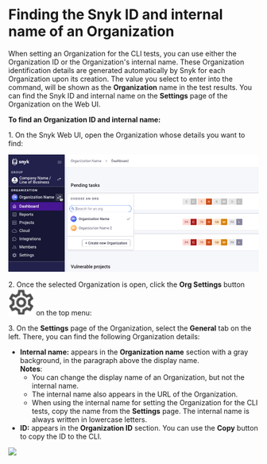 # Finding the Snyk ID and internal name of an Organization

When setting an Organization for the CLI tests, you can use either the Organization ID or the Organization's internal name. These Organization identification details are generated automatically by Snyk for each Organization upon its creation. The value you select to enter into the command, will be shown as the **Organization** name in the test results. You can find the Snyk ID and internal name on the **Settings** page of the Organization on the Web UI.

**To find an Organization ID and internal name:**

1\. On the Snyk Web UI, open the Organization whose details you want to find:

![](../../../../.gitbook/assets/snyk-org-switcher.png)

2\. Once the selected Organization is open, click the **Org Settings** button <img src="../../../../.gitbook/assets/Org Settings button - Icon (1) (1) (1) (1) (1) (1) (1) (1) (1) (1) (1) (1) (1) (1) (1) (1) (1) (1) (1) (1) (1) (1) (1) (1) (1) (1) (1) (1) (1) (1) (1) (1) (1) (1) (1) (1) (1) (1) (1) (1) (1) (1) (1) (1) (1) (1) (1) (1) (1) (1) (1) (1) (1) (1) (1)  (2).png" alt="" data-size="line"> on the top menu:

3\. On the **Settings** page of the Organization, select the **General** tab on the left. There, you can find the following Organization details:

* **Internal name:** appears in the **Organization name** section with a gray background, in the paragraph above the display name.\
  **Notes**:
  * You can change the display name of an Organization, but not the internal name.
  * The internal name also appears in the URL of the Organization.
  * When using the internal name for setting the Organization for the CLI tests, copy the name from the **Settings** page. The internal name is always written in lowercase letters.
* **ID:** appears in the **Organization ID** section. You can use the **Copy** button to copy the ID to the CLI.

![](../../../../.gitbook/assets/snyk-org-info.png)
